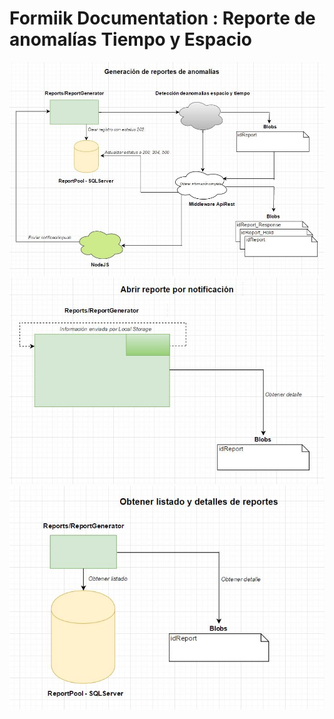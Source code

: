 #   Formiik Documentation : Reporte de anomalías Tiempo y Espacio
  
![](../../assets/75759820.jpg)![](../../assets/75759821.jpg)![](../../assets/75759819.jpg)

